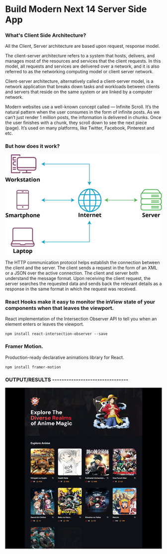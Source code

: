# Build Modern Next 14 Server Side App

### What's Client Side Architecture?


All the Client, Server architecture are based upon request, response model.

The client-server architecture refers to a system that hosts, delivers, and manages most of the resources and services that the client requests. In this model, all requests and services are delivered over a network, and it is also referred to as the networking computing model or client server network.

Client-server architecture, alternatively called a client-server model, is a network application that breaks down tasks and workloads between clients and servers that reside on the same system or are linked by a computer network.

Modern websites use a well-known concept called — Infinite Scroll. It’s the natural pattern when the user consumes in the form of infinite posts. As we can’t just render 1 million posts, the information is delivered in chunks. Once the user finishes with a chunk, they scroll down to see the next piece (page). It’s used on many platforms, like Twitter, Facebook, Pinterest and etc.



### But how does it work?

![Server Side architecture](client-server-network.webp)



The HTTP communication protocol helps establish the connection between the client and the server.
The client sends a request in the form of an XML or a JSON over the active connection. The client and server both understand the message format.
Upon receiving the client request, the server searches the requested data and sends back the relevant details as a response in the same format in which the request was received.



### React Hooks make it easy to monitor the inView state of your components when that leaves the viewport.


React implementation of the Intersection Observer API to tell you when an element enters or leaves the viewport.



```
npm install react-intersection-observer --save
```

### Framer Motion.

Production-ready declarative animations library for React.

```
npm install framer-motion
```

### OUTPUT/RESULTS --------------------------------

![Anime Website](example.png)
